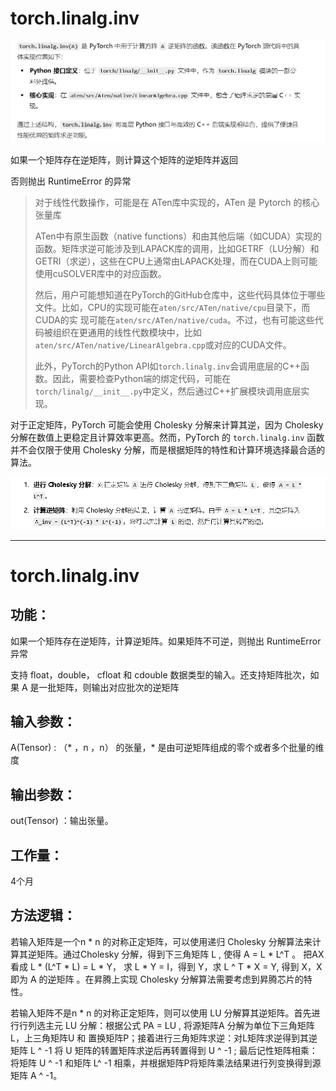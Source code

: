 # torch.linalg.inv

![](../../img/2025-03-01-16-17-22-image.png)

如果一个矩阵存在逆矩阵，则计算这个矩阵的逆矩阵并返回

否则抛出 RuntimeError 的异常

> 对于线性代数操作，可能是在 ATen库中实现的，ATen 是 Pytorch 的核心张量库
> 
> ATen中有原生函数（native functions）和由其他后端（如CUDA）实现的函数。矩阵求逆可能涉及到LAPACK库的调用，比如GETRF（LU分解）和GETRI（求逆），这些在CPU上通常由LAPACK处理，而在CUDA上则可能使用cuSOLVER库中的对应函数。
> 
> 然后，用户可能想知道在PyTorch的GitHub仓库中，这些代码具体位于哪些文件。比如，CPU的实现可能在`aten/src/ATen/native/cpu`目录下，而CUDA的实 现可能在`aten/src/ATen/native/cuda`。不过，也有可能这些代码被组织在更通用的线性代数模块中，比如`aten/src/ATen/native/LinearAlgebra.cpp`或对应的CUDA文件。
> 
> 此外，PyTorch的Python API如`torch.linalg.inv`会调用底层的C++函数。因此，需要检查Python端的绑定代码，可能在`torch/linalg/__init__.py`中定义，然后通过C++扩展模块调用底层实现。

​对于正定矩阵，PyTorch 可能会使用 Cholesky 分解来计算其逆，因为 Cholesky 分解在数值上更稳定且计算效率更高。​然而，PyTorch 的 `torch.linalg.inv` 函数并不会仅限于使用 Cholesky 分解，而是根据矩阵的特性和计算环境选择最合适的算法。 

![](../../img/2025-03-01-19-42-19-image.png)

---

# torch.linalg.inv

## 功能：

如果一个矩阵存在逆矩阵，计算逆矩阵。如果矩阵不可逆，则抛出 RuntimeError 异常

支持 float，double， cfloat 和 cdouble 数据类型的输入。还支持矩阵批次，如果 A 是一批矩阵，则输出对应批次的逆矩阵

## 输入参数：

A(Tensor) : （* ，n ，n） 的张量，* 是由可逆矩阵组成的零个或者多个批量的维度

## 输出参数：

out(Tensor) ：输出张量。

## 工作量：

4个月

## 方法逻辑：

若输入矩阵是一个n * n 的对称正定矩阵，可以使用递归 Cholesky 分解算法来计算其逆矩阵。通过Cholesky 分解，得到下三角矩阵 L , 使得 A = L * L^T 。 把AX看成  L * (L^T * L) = L * Y， 求 L * Y = I，得到 Y，求 L ^ T * X = Y, 得到 X，X 即为 A 的逆矩阵 。在昇腾上实现 Cholesky 分解算法需要考虑到昇腾芯片的特性。

若输入矩阵不是n * n 的对称正定矩阵，则可以使用 LU 分解算其逆矩阵。首先进行行列选主元 LU 分解：根据公式 PA = LU , 将源矩阵A 分解为单位下三角矩阵 L，上三角矩阵U 和 置换矩阵P；接着进行三角矩阵求逆：对L矩阵求逆得到其逆矩阵 L ^ -1 将 U 矩阵的转置矩阵求逆后再转置得到 U ^ -1 ; 最后记性矩阵相乘：将矩阵 U ^ -1  和矩阵 L^ -1 相乘，并根据矩阵P将矩阵乘法结果进行列变换得到源矩阵 A ^ -1。
